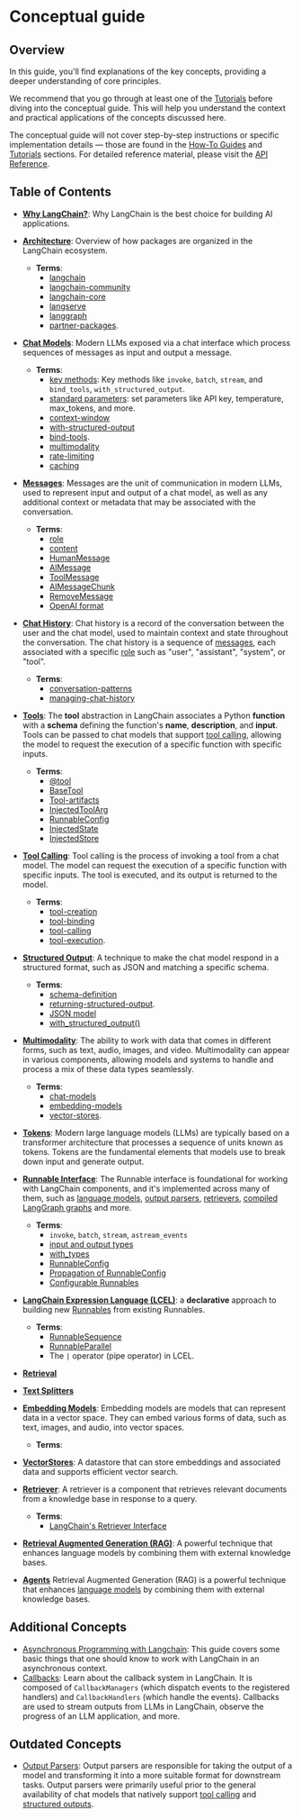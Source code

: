 # Conceptual guide

## Overview

In this guide, you'll find explanations of the key concepts, providing a deeper understanding of core principles.

We recommend that you go through at least one of the [Tutorials](/docs/tutorials) before diving into the conceptual guide. This will help you understand the context and practical applications of the concepts discussed here.

The conceptual guide will not cover step-by-step instructions or specific implementation details — those are found in the [How-To Guides](/docs/how_to/) and [Tutorials](/docs/tutorials) sections. For detailed reference material, please visit the [API Reference](https://python.langchain.com/api_reference/).

## Table of Contents

- **[Why LangChain?](/docs/concepts/why_langchain)**: Why LangChain is the best choice for building AI applications.

- **[Architecture](/docs/concepts/architecture)**: Overview of how packages are organized in the LangChain ecosystem.
    - **Terms**:
        - [langchain](/docs/concepts/architecture#langchain)
        - [langchain-community](/docs/concepts/architecture#langchain-community)
        - [langchain-core](/docs/concepts/architecture#langchain-core)
        - [langserve](/docs/concepts/architecture#langserve)
        - [langgraph](/docs/concepts/architecture#langgraph)
        - [partner-packages](/docs/concepts/architecture#partner-packages).

- **[Chat Models](/docs/concepts/chat_models)**: Modern LLMs exposed via a chat interface which process sequences of messages as input and output a message.
    - **Terms**:
        - [key methods](/docs/concepts/chat_models#key-methods): Key methods like `invoke`, `batch`, `stream`, and `bind_tools`, `with_structured_output`.
        - [standard parameters](/docs/concepts/chat_models#standard-parameters): set parameters like API key, temperature, max_tokens, and more.
        - [context-window](/docs/concepts/chat_models#context-window)
        - [with-structured-output](/docs/concepts/chat_models#with-structured-output)
        - [bind-tools](/docs/concepts/chat_models#bind-tools).
        - [multimodality](/docs/concepts/chat_models#multimodality)
        - [rate-limiting](/docs/concepts/chat_models#rate-limiting)
        - [caching](/docs/concepts/chat_models#caching)
         
- **[Messages](/docs/concepts/messages)**: Messages are the unit of communication in modern LLMs, used to represent input and output of a chat model, as well as any additional context or metadata that may be associated with the conversation.
    - **Terms**:
        - [role](/docs/concepts/messages#role)
        - [content](/docs/concepts/messages#content)
        - [HumanMessage](/docs/concepts/messages#humanmessage)
        - [AIMessage](/docs/concepts/messages#aimessage)
        - [ToolMessage](/docs/concepts/messages#toolmessage)
        - [AIMessageChunk](/docs/concepts/messages#aimessagechunk)
        - [RemoveMessage](/docs/concepts/messages#remove-message)
        - [OpenAI format](/docs/concepts/messages#openai-format)

- **[Chat History](/docs/concepts/chat_history)**: Chat history is a record of the conversation between the user and the chat model, used to maintain context and state throughout the conversation. The chat history is a sequence of [messages](/docs/concepts/messages), each associated with a specific [role](/docs/concepts/messages#role) such as "user", "assistant", "system", or "tool".
    - **Terms**:
        - [conversation-patterns](/docs/concepts/chat_history#conversation-patterns)
        - [managing-chat-history](/docs/concepts/chat_history#managing-chat-history)

- **[Tools](/docs/concepts/tools)**: The **tool** abstraction in LangChain associates a Python **function** with a **schema** defining the function's **name**, **description**, and **input**. Tools can be passed to chat models that support [tool calling](/docs/concepts/tool_calling), allowing the model to request the execution of a specific function with specific inputs.
    - **Terms**:
        - [@tool](/docs/concepts/tools#@tool)
        - [BaseTool](/docs/concepts/tools#basetool)
        - [Tool-artifacts](/docs/concepts/tools#tool-artifacts)
        - [InjectedToolArg](/docs/concepts/tools#injectedtoolarg)
        - [RunnableConfig](/docs/concepts/tools#runnableconfig)
        - [InjectedState](/docs/concepts/tools#injectedstate)
        - [InjectedStore](/docs/concepts/tools#injectedstore)
         
- **[Tool Calling](/docs/concepts/tool_calling)**: Tool calling is the process of invoking a tool from a chat model. The model can request the execution of a specific function with specific inputs. The tool is executed, and its output is returned to the model.
    - **Terms**:
        - [tool-creation](/docs/concepts/tool_calling#tool-creation)
        - [tool-binding](/docs/concepts/tool_calling#tool-binding)
        - [tool-calling](/docs/concepts/tool_calling#tool-calling)
        - [tool-execution](/docs/concepts/tool_calling#tool-execution).

- **[Structured Output](/docs/concepts/structured_outputs)**: A technique to make the chat model respond in a structured format, such as JSON and matching a specific schema.
  - **Terms**:
    - [schema-definition](/docs/concepts/structured_outputs#schema-definition)
    - [returning-structured-output](/docs/concepts/structured_outputs#returning-structured-output).
    - [JSON model](/docs/concepts/structured_outputs#json-mode)
    - [with_structured_output()](/docs/concepts/structured_outputs#structured-output-method)
     
- **[Multimodality](/docs/concepts/multimodality)**: The ability to work with data that comes in different forms, such as text, audio, images, and video. Multimodality can appear in various components, allowing models and systems to handle and process a mix of these data types seamlessly.
  - **Terms**:
    - [chat-models](/docs/concepts/multimodality#chat-models)
    - [embedding-models](/docs/concepts/multimodality#embedding-models)
    - [vector-stores](/docs/concepts/multimodality#vector-stores).
 
- **[Tokens](/docs/concepts/tokens)**: Modern large language models (LLMs) are typically based on a transformer architecture that processes a sequence of units known as tokens. Tokens are the fundamental elements that models use to break down input and generate output. 
- **[Runnable Interface](/docs/concepts/runnables)**: The Runnable interface is foundational for working with LangChain components, and it's implemented across many of them, such as [language models](/docs/concepts/chat_models), [output parsers](/docs/concepts/output_parsers), [retrievers](/docs/concepts/retrievers), [compiled LangGraph graphs](
  https://langchain-ai.github.io/langgraph/concepts/low_level/#compiling-your-graph) and more.
  - **Terms**:
    - `invoke`, `batch`, `stream`, `astream_events`
    - [input and output types](/docs/concepts/runnables#input-and-output-types)
    - [with_types](/docs/concepts/runnables#with_types)
    - [RunnableConfig](/docs/concepts/runnables#runnableconfig)
    - [Propagation of RunnableConfig](/docs/concepts/runnables#propagation-runnableconfig)
    - [Configurable Runnables](/docs/concepts/runnables#configurable-runnables)
- **[LangChain Expression Language (LCEL)](/docs/concepts/lcel)**: a **declarative** approach to building new [Runnables](/docs/concepts/runnables) from existing Runnables.
  - **Terms**:
    - [RunnableSequence](/docs/concepts/lcel#runnablesequence)
    - [RunnableParallel](/docs/concepts/lcel#runnableparallel)
    - The `|` operator (pipe operator) in LCEL.
- **[Retrieval](/docs/concepts/retrieval)**
- **[Text Splitters](/docs/concepts/text_splitters)**
- **[Embedding Models](/docs/concepts/embedding_models)**: Embedding models are models that can represent data in a vector space. They can embed various forms of data, such as text, images, and audio, into vector spaces.
  - **Terms**:
- **[VectorStores](/docs/concepts/vectorstores)**: A datastore that can store embeddings and associated data and supports efficient vector search.
- **[Retriever](/docs/concepts/retrievers)**: A retriever is a component that retrieves relevant documents from a knowledge base in response to a query.
  - **Terms**:
    - [LangChain's Retriever Interface](/docs/concepts/retrievers#interface)
- **[Retrieval Augmented Generation (RAG)](/docs/concepts/rag)**: A powerful technique that enhances language models by combining them with external knowledge bases.
- **[Agents](/docs/concepts/agents)**
  Retrieval Augmented Generation (RAG) is a powerful technique that enhances [language models](/docs/concepts/chat_models/) by combining them with external knowledge bases.


## Additional Concepts

- [Asynchronous Programming with Langchain](/docs/concepts/async): This guide covers some basic things that one should know to work with LangChain in an asynchronous context.
- [Callbacks](/docs/concepts/callbacks): Learn about the callback system in LangChain. It is composed of `CallbackManagers` (which dispatch events to the registered handlers) and `CallbackHandlers` (which handle the events). Callbacks are used to stream outputs from LLMs in LangChain, observe the progress of an LLM application, and more.

## Outdated Concepts

- [Output Parsers](/docs/concepts/output_parsers): Output parsers are responsible for taking the output of a model and transforming it into a more suitable format for downstream tasks. Output parsers were primarily useful prior to the general availability of chat models that natively support [tool calling](/docs/concepts/tool_calling) and [structured outputs](/docs/concepts/structured_outputs).